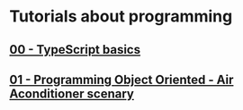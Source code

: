 # Tutorials about programming

## [00 - TypeScript basics](./00-ts-basic/)
## [01 - Programming Object Oriented - Air Aconditioner scenary](./01-poo-ac/)